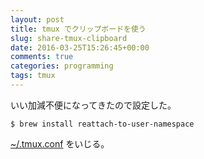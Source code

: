 ```yaml
---
layout: post
title: tmux でクリップボードを使う
slug: share-tmux-clipboard
date: 2016-03-25T15:26:45+00:00
comments: true
categories: programming
tags: tmux
---
```


いい加減不便になってきたので設定した。

    $ brew install reattach-to-user-namespace

[~/.tmux.conf](https://github.com/iriya-ufo/dotfiles/blob/master/Mac/.tmux.conf) をいじる。
